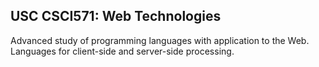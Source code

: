 
<!-- ABOUT THE PROJECT -->
## USC CSCI571: Web Technologies
 Advanced study of programming languages with application to the Web. Languages for client-side and server-side processing.
